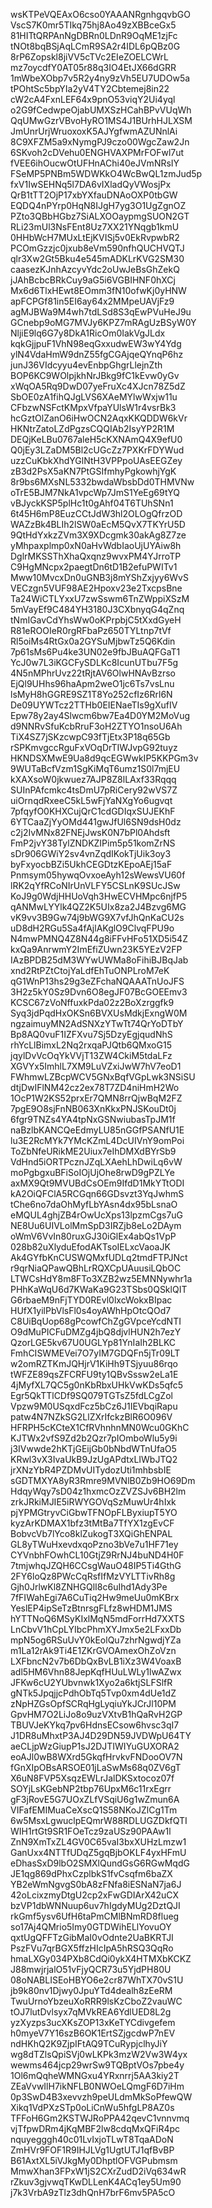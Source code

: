 wsKTPeVQEAxO6cso0YAAANRgnhgqvbGO
VscS7K0mr5TIkq75hj8Ao49zXBBceGx5
81HITtQRPAnNgDBRn0LDnR9OqME1zjFc
tNOt8bqBSjAqLCmR9SA2r4IDL6pQBz0G
8rP6Zopskl8jiVV5cTVc2EIeZOELCWrL
mz7oycdfY0AT05r88q3IO4EtJX66dGRR
1mWbeXObp7v5R2y4ny9zVh5EU7UDOw5a
tPOhtSc5bpYIa2yV4TY2Cbtemej8in22
cW2cA4FxnLEF64x9pnO53viqY2Ui4yql
o2G9fCedwpeOjabUMXSzHCahBPvVUqWh
QqUMwGzrVBvoHyRO1MS4J1BUrhHJLXSM
JmUnrUrjWruoxoxK5AJYgfwmAZUNnlAi
8C9XFZM5a9xNymgPJ9czo00WgcZaw2Jn
6SKvoh2cDVehu0ENGHVAXPMrFOFwl7ut
fVEE6ihOucwOtUFHnAChi40eJVmNRsIY
FSeMP5PNBm5WDWKkO4WcBwQL1zmJud5p
fxV1IwSEHNq5l7DA6vIXladQyVWosjPx
QrB1tTT2OjP17xbYXfauDNAoOXP0tbGW
EQDQ4nPYrp0HqN8IJgH7yg3O1UgZgnOZ
PZto3QBbHGbz7SiALXOOaypmgSUON2GT
RLi23mUl3NsFEnt8Uz7XX21YNqgb1kmU
0HHbWcH7MUxLtEjKVISj5v0EkRvpwbR2
PCOmGzzjc0jxub8eVm590nfhQUCHVQTJ
qlr3Xw2Gt5Bku4e545mADKLrKVG2SM30
caasezKJnhAzcyvYdc2oUwJeBsGhZekQ
jJAhBcbcBRkCuy9aG5i6VGBIHNF0hXCj
Mx6d6TlxHEwt8EOmm3fN10ofwKj0yHNW
apFCPGf81in5EI6ay64x2MMpeUAVjFz9
agMJBWa9M4wh7tdLSd8S3qEwPVuHeJ9u
GCnebp9oMG7MVJy6KPZ7mRAgUzBSyW0Y
NljiE9lq6G7y8DkA1RicOm0IakVgJLdx
kqkGjjpuF1VhN98eqGxxudwEW3wY4Ydg
ylN4VdaHmW9dnZ55fgCGAjqeQYnqP6hz
junJ36VIdcyyu4evEnbpGhgrLlejnZth
BOP6KC9WOlpjkhNrJBkg9fC1kEvw0yGv
xWqOA5Rq9DwD07yeFruXc4XJcn78Z5dZ
SbOE0zA1fihQJgLVS6XAeMYlwWxjw11u
CFbzwNSFctKMpxVfpaYUlsW1r4vsrBk3
hcGztOlZanO6iHwOCN2AqxKKQDDW6kVr
HKNtrZatoLZdPgzsCQQIAb2IsyYP2R1M
DEQjKeLBu0767aleH5cKXNAmQ4X9efU0
Q0jEy3LZaDM5Bl2cUGcZz7PXKrFDYWud
uzzCuKbkXhdYGlNtH3VPPpoUAsEEGZey
zB3d2PsX5aKN7PtGSIfmhyPgkowhjYgK
8r9bs6MXsNL5332bwdaWbsbDd0THMVNw
oTrE5BJM7NkA1vpcWp7JmS1YeEg69tYQ
vBJyckKSP5plHc1t0gAhf04T6TUhSNn1
6t45H6mP8EuzCCtJdW3hl2OLOgQfrzOD
WAZzBk4BLIh2lSW0aEcM5QvX7TKYrU5D
9QtHdYxkzZVm3X9XDcgmk30akAg8Z7ze
yMhpaxplmp0xN0aHvWdbIaoUjUYAiw8h
DglrMKSSThXhaQxqnz9wvxPM4YJrroTP
C9HgMNcpx2paegtDn6tD1B2efuPWITv1
Mww10MvcxDn0uGNB3j8mYShZxjyy6WvS
VECzgn5VUF98AE2Hpoxv23e2TxcpsBne
Ta24WiCTLYxxU7zwSswm6TnZWppiXSzM
5mVayEf9C484YH3180J3CXbnyqG4qZnq
tNmIGavCdYhsWw0oKPrpbjC5tXxdGyeH
R81eROOIeR0rgRFbaPz650TYLtnp7tVf
Rl5oiMs4RtGx0a2GYSuMjbwTz5Q6Kdin
7p61sMs6Pu4ke3UN02e9fbJBuAQFGaT1
YcJ0w7L3iKGCFySDLKc8IcunUTbu7F5g
4N5nMPhrUvz22tRjtAV6OlwHNAvBzrso
EjQl9UHhs96haApm2weO1jc6Ts7vsLnu
lsMyH8hGGRE9SZ1T8Yo252cfIz6Rrl6N
De09UYWTcz2TTHb0EIENaeTIs9gXufIV
Epw78y2ay4Slwcm6bw7Ea4D0YM2MoVug
d9NNRvSfuKcbRruF3oH2ZTYO1nsoU6Ah
TiX4SZ7jSKzcwpC93fTjEtx3P18q65Gb
rSPKmvgccRguFxVOqDrTIWJvpG92tuyz
HKNDSXMwE9Ua8d9qcEGWwkIP5KKPGm3v
9WUTaBcfVzm1SgKiMqT6umz1S0l7mjEU
kXAXsoW0jkwuez7AJP8Z8lLAxf33Rqqq
SUInPAfcmkc4tsDmU7pRiCery92wVS7Z
uiOrnqdRxeeC5kL5wFjYaNXgYo6ugvqt
7pfqyfO0KHXCujQrC1cdGDIqxSUJEKhF
6YTCaaZjYyOMd441gwJfUl6SN9dsH0dz
c2j2IvMNx82FNEjJwsK0N7bPl0Ahdsft
FmP2jvY38TylZNDKZIPim5p51komZrNS
sDr906GWiY2sv4vnZqdIKokTjUik3oy3
byFxyocbBZi5UkhCEGDtzKEpoAEj15aF
Pnmsym05hywqOvxoeAyh12sWewsVU60f
lRK2qYfRCoNIrUnVLFY5CSLnK9SUcJSw
KoJ9g0WdjHHUoVqh3HwECVHMpc6njfP5
qANMwLYYlk4QZ2K5UIx8za2J4Bzvg6MG
vK9vv3B9Gw74j9bWG9X7vfJhQnKaCU2s
uD8dH2RGu5Sa4fAjlAKglO9ClvqFPU9o
N4mwPMNQ4Z8N44g8iFFvHFo51XD5i54Z
kxQa9AnrwmY2ImEfiZUwn23K5YEzV2FP
IAzBPDB25dM3WYwUWMa8oFihiBJBqJab
xnd2RtPZtCtojYaLdfEhTuONPLroM7eK
qG1WnP13hs29g3eZFchaNQAAATnUoJFS
3H2z5kY0Sz9Dvn6O8egJF07BcGOEEmv3
KCSC67zVoNffuxkPda02z2BoXzrggfk9
Syq3jdPqdHxOKSn6BVXUsMdkjExngW0M
ngzaimuyMN2AdSNXzYTwTt74QrYoDTbY
Bp8AQ0vuF1IZFXvu7Sj5DzyEgjqudNhS
rhYcLlBimxL2Nq2rxqaPJQtb6QMxoG15
jqylDvVcOqYkVVjT13ZW4CkiM5tdaLFz
XGVYx5ImhlL7XM9LuVZxiJwW7hV7eoD1
FWhmwLZBcpWCV5GNxBqfVGpLwk3NSiSU
dtjDwIFlNM42cz2ex78T7ZD4niHmH2Wo
1OcP1W2KS52prxEr7QMN8rrQjwBqM2FZ
7pgE9O8sjFnNB063XnKkxPNJSKouDt0j
6fgr9TNZs4YA4tpNxGSNwiubasTpJM1f
naBzlbKANCQeEdmyLU85nGGfPSANfU1E
lu3E2RcMYk7YMcKZmL4DcUIVnY9omPoi
ToZbNfeURikME2Uiux7eIhDMXdBYrSb9
VdHnd5iORTPcznJZqLXAehLhDwiLq6vW
moPgbgxuBFiSoIOjUjOhe8rwD9gPZLYe
axMX9Qt9MVUBdCsOEm9IfdD1MkYTtODI
kA2OiQFClA5RCGqn66GDsvzt3YqJwhmS
tChe6no7daOhMyfLbYAsn4dx95bLsnaO
eMQUL4ghjZB4rOwUcXps13lpzmCgs7uG
NE8Uu6UIVLolMmSpD3IRZjb8eLo2DAym
oWmV6VvIn80ruxGJ30iGlEx4abQs1VpP
028b82uXlyduEfodAKTsoIELxcVaoaJK
Ak4GYfbKnCUSWQMxfUDLq2tmdFTPJNct
r9qrNiaQPawQBhLrRQXCpUAuusiLQbOC
LTWCsHdY8m8FTo3XZB2wz5EMNNywhr1a
PHhKaWqU6d7KWaKa9G23TSbs0QSklQIT
G6rbaeM9nFjTYD0REvl0lxcWokxBIpac
HUfX1yilPbVlsFl0s4oyAWhHpOtcQOd7
C8UiBqUop68gPcowfChZgGVpceYcdNTI
O9dMuPICFuDMZg4jbQ8djvlHUN2h7ezY
QzorLGE5kv67U0UGLYp81YnIaIh2BLKC
FmhCISWMEVei7O7yIM7GDQFn5jTr09LT
w2omRZTKmJQHjrV1KiHh9TSjyuu86rqo
tWFZE89qsZFCRFU9ty1QBvSssw2eLa1E
4jMyfXL7QC5g0nKbRbxUHkVwKDs5qfc5
Egr5QkTTlCDf9SQ079TGTsZ5fdLCgZol
Vpzw9M0USqxdFcz5bCz6J1IEVbqiRapu
patw4N7NZkSG2LlZXrIfckzBlR6O096V
HFRPH5cKCteX1CfRVhnhnMN0Wcu0GKhC
KJTWx2vfS9Zd2b2Qzr7pIOmboWlu5y9i
j3IVwwde2hKTjGEijGb0bNbdWTnUfaO5
KRwl3vX3IvaUkB9JzUgAPdtxLIWbJTQ2
jrXNzYbR4PZDMvUITydozUti1mhbsbIE
sGDTMXYA8yR3Rmre9MVNlB0Zb9HO69Dm
HdqyWqy7sD04z1hxmcOzZVZSJv6BH2lm
zrkJRkiMJIE5iRWYGOVqSzMuwUr4hIxk
pjYPMGtryvCiGbwTFNOpFLByxiupT5YO
kyzArKDMAX1bfz3tMtBa7TfYX1zgEvCF
BobvcVb7lYco8klZukogT3XQiGhENPAL
GL8yTWuHxevdxqoPzno3bVe7u1HF71ey
CYVnbhFOwhCL10GtjZ9RrNJ4buND4H0F
7tmjwhqJZQH6CCsgWauO48IP5Ti4GthG
2FY6loQz8PWcCqRsfIfMzVYLTTivRh8g
Gjh0JrlwKl8ZNHGQlI8c6uIhd1Ady3Pe
7fFIWahEgi7A6CuTiq2Hw9meUu0mKBrx
YeslEP4ipSeTzBtnrsgFLfz8wHDM1JMS
hYTTNoQ6MSyKIxlMqN5mdForrHd7XXTS
LnCbvV1hCpLYIbcPhmXYJmx5e2LFxxDb
mpN5og6RSuUvY0kEolQu7zhrNgwdjYZa
m1La12rAk9Ti4E1ZKrGVOAmexOhZoVzn
LXFbncN2v7b6DbQxBvLB1iXz3W4VoaxB
adl5HM6Vhn88JepKqfHUuLWLy1lwAZwx
JFKw6cU2YUbvnwk1Xyo2a6ktjSLFSlfR
gNTk5JpqjjcPdhObTq5Tvp0xm4dUe1dZ
zNpHZGsOpfSCRqHgLyqiuYkJCrJl10PM
GpvHM7O2LiJo8o9uzVXtvB1hQaRvH2GP
TBUVJeKYkq7pv6HdnsECsow6hvsc3qI7
J1DR8uMhxtP3AJ4D29DN59JVDWpU64TY
aeCLjpWzGiupP1sJ2DJTIWIYuGUXORA2
eoAJl0wB8WXrd5GkqfHrvkvFNDooOV7N
fGnXIpOBsARSOE01jLaSwMs68q0ZV6gT
X6uN8FVP5XsqzEWLrJalDKSxtocoz07f
SOYjLsKGebNP2tbp76UpxM6c11rxEgrr
gF3jRovE5G7UOxZLfVSqiU6g1wZmun6A
VIFafEMIMuaCeXscQ1S58NKoJZlCg1Tm
6w5MsxLgwuclpEQmrW88RDLUGZDkfQTI
WIH1rtGt9SR1FOeTcz9zaUSz90PAAw1l
ZnN9XmTxZL4GV0C65vaI3bxXUHzLmzw1
GanUxx4NTTfUDqZ5gqBjbOKLF4yxHFmU
eDhasSxD9lbO2SMXlQundGsG6RGwMqdG
JE1qg869dPhxCzplbkS1fvCsqfm6baZX
YB2eWmNgvgS0bA8zFNfa8iESNaN7ja6J
42oLcixzmyDtgU2cp2xFwGDIArX42uCX
bzVP1dbWNNuup6uv7hIgdyMUg2DztQJI
rkGmf5ysv6UfH6taPmCMlBNmRD8flueg
so17Aj4QMrio5Imy0GTDWihELlYovuOY
qxtUgQFFTzGibMaI0vOdnte2UaBKRTJI
PszFVu7qrBGX5ffzHIcIpA5hRSQ3QqRo
hmaLXGy034PXb8CdQi0ykX4HTMXbKCKZ
J88mwjrjalO51vFjyQCR73u5YjdPH80U
08oNABLISEoHBYO6e2cr87WhTX70vS1U
jb9k80nv1Djwy0JpuYTd4dealh8zEeRM
TwuUrnoYbzeuXoRRR9lsKzCboZ2vauWC
tOJ7lutDvlsyx7qMVkREA6YdlUED8L2g
yzXyzps3ucXKsZOP13xKeTYCdivgefem
h0myeV7Y16szB6OK1ErtSZjgcdwP7nEV
ndHKhQ2K9ZjpIFtAQ9TCuRypjclhyJiY
wg8dTZlsQpiSVj0wLKPk3mzW2Vw3W4yx
wewms464jcp29wrSw9TQBptVOs7pbe4y
1Ol6mQqheWMNGxu4YRxnrrj5AA3kiy2T
ZEaVvwIlH7ikNFLB0NWOeLQmgF6D7iHm
0p3SwD4B3xevvzh9peULdmMkSoPfewQW
Xikq1VdPXzSTp0oLiCnWu5hfgLP8AZ0s
TFFoH6Gm2KSTWJRoPPA42qevC1vnnvmq
vjTfpwDRm4jKqMBF2lw8cdqMxQFiR4pc
nquyegggh40c01LvIxjoTLwT8TqaADoN
ZmHVr9FOF1R9IHJLVg1UgtUTJ1qfBvBP
B61AxtXL5iVJkgMy0DhptlOFVGPubmsm
MmwXhan3FPxW1jS2CXrZudD2iVq634wR
rZkuv3gjvwqTKwDLLenK4ACq1ey5Um90
j7k3VrbA9zTlz3dhQnH7brF6mv5PA5cO
